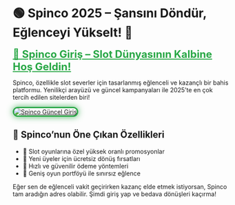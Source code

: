 <h1>🟢 Spinco 2025 – Şansını Döndür, Eğlenceyi Yükselt! 🎲</h1>

<a href="https://cutt.ly/Spinco2025-giris" title="Spinco Güncel Giriş" style="color: #28a745; font-size: 24px; font-weight: bold;">
🔗 Spinco Giriş – Slot Dünyasının Kalbine Hoş Geldin!
</a>

<p>Spinco, özellikle slot severler için tasarlanmış eğlenceli ve kazançlı bir bahis platformu. Yenilikçi arayüzü ve güncel kampanyaları ile 2025’te en çok tercih edilen sitelerden biri!</p>

<a href="https://cutt.ly/Spinco2025-giris" title="Spinco Bahis Sitesi Giriş">
  <img src="https://i.ibb.co/BtMhhf6/g-venligiris.jpg" alt="Spinco Güncel Giriş" style="max-width: 100%; border: 3px solid #28a745; border-radius: 15px; box-shadow: 0 0 15px rgba(40, 167, 69, 0.8);">
</a>

<h2>🎰 Spinco’nun Öne Çıkan Özellikleri</h2>
<ul>
  <li>🎁 Slot oyunlarına özel yüksek oranlı promosyonlar</li>
  <li>🧿 Yeni üyeler için ücretsiz dönüş fırsatları</li>
  <li>💸 Hızlı ve güvenilir ödeme yöntemleri</li>
  <li>🧩 Geniş oyun portföyü ile sınırsız eğlence</li>
</ul>

<p>Eğer sen de eğlenceli vakit geçirirken kazanç elde etmek istiyorsan, Spinco tam aradığın adres olabilir. Şimdi giriş yap ve bedava dönüşleri kaçırma!</p>

<meta name="description" content="Spinco 2025 güncel giriş adresi ile eğlenceye ve kazanca anında ulaş! Slot oyunları, bonuslar ve mobil uyumlu yapısıyla Spinco seni bekliyor.">
